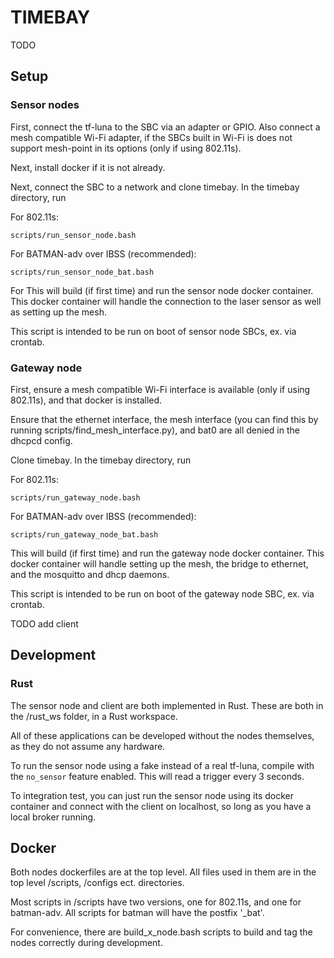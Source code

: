 # TIMEBAY

TODO

## Setup

### Sensor nodes

First, connect the tf-luna to the SBC via an adapter or GPIO. Also connect a mesh compatible Wi-Fi adapter, if the SBCs
built in Wi-Fi is does not support mesh-point in its options (only if using 802.11s).

Next, install docker if it is not already.

Next, connect the SBC to a network and clone timebay. In the timebay directory, run

For 802.11s:

```shell
scripts/run_sensor_node.bash
```

For BATMAN-adv over IBSS (recommended):

```shell
scripts/run_sensor_node_bat.bash
```

For
This will build (if first time) and run the sensor node docker container.
This docker container will handle the connection to the laser sensor as well
as setting up the mesh.

This script is intended to be run on boot of sensor node SBCs, ex. via crontab.

### Gateway node

First, ensure a mesh compatible Wi-Fi interface is available (only if using 802.11s), and that docker is installed.

Ensure that the ethernet interface, the mesh interface (you can find this by running scripts/find_mesh_interface.py),
and bat0 are all denied in the dhcpcd config.

Clone timebay. In the timebay directory, run

For 802.11s:

```shell
scripts/run_gateway_node.bash
```

For BATMAN-adv over IBSS (recommended):

```shell
scripts/run_gateway_node_bat.bash
```

This will build (if first time) and run the gateway node docker container.
This docker container will handle setting up the mesh, the bridge to ethernet, and
the mosquitto and dhcp daemons.

This script is intended to be run on boot of the gateway node SBC, ex. via crontab.

TODO add client

## Development

### Rust

The sensor node and client are both implemented in Rust. These are both in the /rust_ws folder, in a Rust workspace.

All of these applications can be developed without the nodes themselves, as they do not assume any hardware.

To run the sensor node using a fake instead of a real tf-luna, compile with the `no_sensor` feature enabled. This will
read a trigger every 3 seconds.

To integration test, you can just run the sensor node using its docker container and connect with the client on localhost,
so long as you have a local broker running.

## Docker

Both nodes dockerfiles are at the top level. All files used in them are in the top level /scripts, /configs ect. directories.

Most scripts in /scripts have two versions, one for 802.11s, and one for batman-adv. All scripts for batman will have the 
postfix '_bat'.

For convenience, there are build_x_node.bash scripts to build and tag the nodes correctly during development.